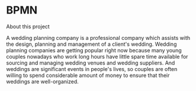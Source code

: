 # BPMN
About this project

A wedding planning company is a professional company which assists with the design, planning and management of a client's wedding. Wedding planning companies are getting popular right now because many young couples nowadays who work long hours have little spare time available for sourcing and managing wedding venues and wedding suppliers. And weddings are significant events in people's lives, so couples are often willing to spend considerable amount of money to ensure that their weddings are well-organized. 
